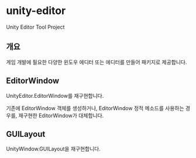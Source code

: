 # unity-editor
Unity Editor Tool Project

## 개요
게임 개발에 필요한 다양한 윈도우 에디터 또는 에디터를 만들어 패키지로 제공합니다.

## EditorWindow
UnityEditor.EditorWindow를 재구현합니다.

기존에 EditorWindow 객체를 생성하거나, EditorWindow 정적 메소드를 사용하는 경우를, 재구현한 EditorWindow가 대체합니다.

## GUILayout
UnityWindow.GUILayout을 재구현합니다.

